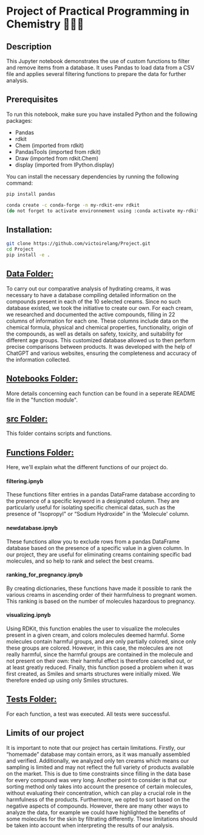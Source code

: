 # Project of Practical Programming in Chemistry 🤩🤩🤩

## Description
This Jupyter notebook demonstrates the use of custom functions to filter and remove items from a database. It uses Pandas to load data from a CSV file and applies several filtering functions to prepare the data for further analysis.

## Prerequisites
To run this notebook, make sure you have installed Python and the following packages:
- Pandas
- rdkit
- Chem (imported from rdkit)
- PandasTools (imported from rdkit)
- Draw (imported from rdkit.Chem)
- display (imported from IPython.display)


You can install the necessary dependencies by running the following command:
```bash
pip install pandas

conda create -c conda-forge -n my-rdkit-env rdkit
(do not forget to activate environnement using :conda activate my-rdkit-env)
```

## Installation:
```bash
git clone https://github.com/victoirelang/Project.git
cd Project
pip install -e .
```


## [Data Folder:](https://github.com/victoirelang/Project/tree/main/data)
To carry out our comparative analysis of hydrating creams, it was necessary to have a database compiling detailed information on the compounds present in each of the 10 selected creams. Since no such database existed, we took the initiative to create our own. For each cream, we researched and documented the active compounds, filling in 22 columns of information for each one. These columns include data on the chemical formula, physical and chemical properties, functionality, origin of the compounds, as well as details on safety, toxicity, and suitability for different age groups. 
This customized database allowed us to then perform precise comparisons between products. It was developed with the help of ChatGPT and various websites, ensuring the completeness and accuracy of the information collected.

## [Notebooks Folder:](https://github.com/victoirelang/Project/tree/main/notebooks)
More details concerning each function can be found in a seperate README file in the "function module".

## [src Folder:](https://github.com/victoirelang/Project/tree/main/src)

This folder contains scripts and functions.
## [Functions Folder:](https://github.com/victoirelang/Project/tree/main/functions)
Here, we'll explain what the different functions of our project do.

#### filtering.ipnyb

These functions filter entries in a pandas DataFrame database according to the presence of a specific keyword in a designated column. 
They are particularly useful for isolating specific chemical datas, such as the presence of "Isopropyl" or “Sodium Hydroxide” in the 'Molecule' column.

#### newdatabase.ipnyb

These functions allow you to exclude rows from a pandas DataFrame database based on the presence of a specific value in a given column. In our project, they are useful for eliminating creams containing specific bad molecules, and so help to rank and select the best creams.

#### ranking_for_pregnancy.ipnyb

By creating dictionaries, these functions have made it possible to rank the various creams in ascending order of their harmfulness to pregnant women. This ranking is based on the number of molecules hazardous to pregnancy.

#### visualizing.ipnyb

Using RDKit, this function enables the user to visualize the molecules present in a given cream, and colors molecules deemed harmful. Some molecules contain harmful groups, and are only partially colored, since only these groups are colored. However, in this case, the molecules are not really harmful, since the harmful groups are contained in the molecule and not present on their own: their harmful effect is therefore cancelled out, or at least greatly reduced.
Finally, this function posed a problem when it was first created, as Smiles and smarts structures were initially mixed. We therefore ended up using only Smiles structures.

## [Tests Folder:](https://github.com/victoirelang/Project/tree/main/tests)

For each function, a test was executed. All tests were successful.

## Limits of our project

It is important to note that our project has certain limitations. Firstly, our “homemade” database may contain errors, as it was manually assembled and verified. Additionally, we analyzed only ten creams which means our sampling is limited and may not reflect the full variety of products available on the market. This is due to time constraints since filling in the data base for every compound was very long. 
Another point to consider is that our sorting method only takes into account the presence of certain molecules, without evaluating their concentration, which can play a crucial role in the harmfulness of the products. Furthermore, we opted to sort based on the negative aspects of compounds. However, there are many other ways to analyze the data, for example we could have highlighted the benefits of some molecules for the skin by filtrating differently. 
These limitations should be taken into account when interpreting the results of our analysis.
